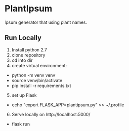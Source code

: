 # PlantIpsum
Ipsum generator that using plant names.

## Run Locally
1. Install python 2.7
2. clone repository
3. cd into dir
4. create virtual environment: 
* python -m venv venv
* source venv/bin/activate
* pip install -r requirements.txt
5. set up Flask
* echo "export FLASK_APP=plantipsum.py" >> ~/.profile
6. Serve locally on http://localhost:5000/
* flask run

